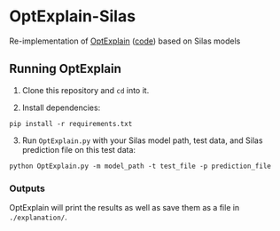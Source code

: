 # OptExplain-Silas

Re-implementation of [OptExplain](https://arxiv.org/abs/2103.02191) ([code](https://github.com/GreeenZhang/OptExplain)) based on Silas models

## Running OptExplain

1. Clone this repository and `cd` into it.

2. Install dependencies:
```shell
pip install -r requirements.txt
```

3. Run `OptExplain.py` with your Silas model path, test data, and Silas prediction file on this test data:
```shell
python OptExplain.py -m model_path -t test_file -p prediction_file
```

### Outputs

OptExplain will print the results as well as save them as a file in `./explanation/`.
